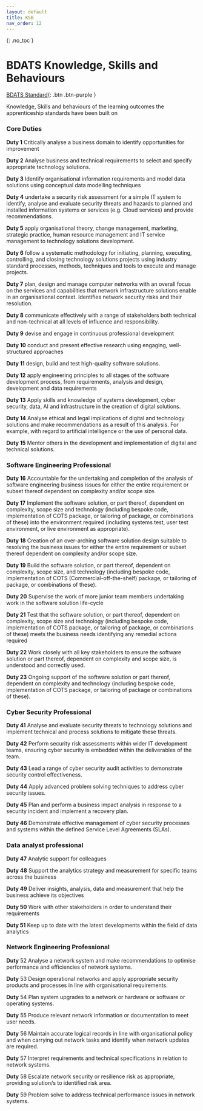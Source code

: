 ```yaml
---
layout: default
title: KSB
nav_order: 12
---
```


{: .no_toc }

# BDATS Knowledge, Skills and Behaviours


[BDATS Standard](https://www.instituteforapprenticeships.org/apprenticeship-standards/digital-and-technology-solutions-professional-integrated-degree/){: .btn .btn-purple } 

Knowledge, Skills and behaviours of the learning outcomes the apprenticeship standards have been built on

### Core Duties
**Duty 1** Critically analyse a business domain to identify opportunities for improvement

**Duty 2** Analyse business and technical requirements to select and specify appropriate technology solutions.

**Duty 3** Identify organisational information requirements and model data solutions using conceptual data modelling techniques

**Duty 4** undertake a security risk assessment for a simple IT system to identify, analyse and evaluate security threats and hazards to planned and installed information systems or services (e.g. Cloud services) and provide recommendations.

**Duty 5** apply organisational theory, change management, marketing, strategic practice, human resource management and IT service management to technology solutions development.

**Duty 6** follow a systematic methodology for initiating, planning, executing, controlling, and closing technology solutions projects using industry standard processes, methods, techniques and tools to execute and manage projects.

**Duty 7** plan, design and manage computer networks with an overall focus on the services and capabilities that network infrastructure solutions enable in an organisational context. Identifies network security risks and their resolution.

**Duty 8** communicate effectively with a range of stakeholders both technical and non-technical at all levels of influence and responsibility.

**Duty 9** devise and engage in continuous professional development

**Duty 10** conduct and present effective research using engaging, well-structured approaches

**Duty 11** design, build and test high-quality software solutions.

**Duty 12** apply engineering principles to all stages of the software development process, from requirements, analysis and design, development and data requirements

**Duty 13** Apply skills and knowledge of systems development, cyber security, data, AI and infrastructure in the creation of digital solutions.

**Duty 14** Analyse ethical and legal implications of digital and technology solutions and make recommendations as a result of this analysis. For example, with regard to artificial intelligence or the use of personal data.

**Duty 15** Mentor others in the development and implementation of digital and technical solutions.

### Software Engineering Professional
**Duty 16** Accountable for the undertaking and completion of the analysis of software engineering business issues for either the entire requirement or subset thereof dependent on complexity and/or scope size.

**Duty 17**  Implement the software solution, or part thereof, dependent on complexity, scope size and technology (including bespoke code, implementation of COTS package, or tailoring of package, or combinations of these) into the environment required (including systems test, user test environment, or live environment as appropriate).

**Duty 18** Creation of an over-arching software solution design suitable to resolving the business issues for either the entire requirement or subset thereof dependent on complexity and/or scope size.

**Duty 19** Build the software solution, or part thereof, dependent on complexity, scope size, and technology (including bespoke code, implementation of COTS (Commercial-off-the-shelf) package, or tailoring of package, or combinations of these).

**Duty 20** Supervise the work of more junior team members undertaking work in the software solution life-cycle

**Duty 21** Test that the software solution, or part thereof, dependent on complexity, scope size and technology (including bespoke code, implementation of COTS package, or tailoring of package, or combinations of these) meets the business needs identifying any remedial actions required

**Duty 22** Work closely with all key stakeholders to ensure the software solution or part thereof, dependent on complexity and scope size, is understood and correctly used.

**Duty 23** Ongoing support of the software solution or part thereof, dependent on complexity and technology (including bespoke code, implementation of COTS package, or tailoring of package or combinations of these).

### Cyber Security Professional

**Duty 41** Analyse and evaluate security threats to technology solutions and implement technical and process solutions to mitigate these threats.

**Duty 42**  Perform security risk assessments within wider IT development teams, ensuring cyber security is embedded within the deliverables of the team.

**Duty 43**  Lead a range of cyber security audit activities to demonstrate security control effectiveness.

**Duty 44** Apply advanced problem solving techniques to address cyber security issues.

**Duty 45**  Plan and perform a business impact analysis in response to a security incident and implement a recovery plan.

**Duty 46** Demonstrate effective management of cyber security processes and systems within the defined Service Level Agreements (SLAs).

### Data analyst professional

**Duty 47** Analytic support for colleagues

**Duty 48**  Support the analytics strategy and measurement for specific teams across the business

**Duty 49** Deliver insights, analysis, data and measurement that help the business achieve its objectives

**Duty 50** Work with other stakeholders in order to understand their requirements

**Duty 51** Keep up to date with the latest developments within the field of data analytics


### Network Engineering Professional
**Duty** 52 Analyse a network system and make recommendations to optimise performance and efficiencies of network systems.

**Duty** 53 Design operational networks and apply appropriate security products and processes in line with organisational requirements.

**Duty** 54 Plan system upgrades to a network or hardware or software or operating systems.

**Duty** 55 Produce relevant network information or documentation to meet user needs.

**Duty** 56 Maintain accurate logical records in line with organisational policy and when carrying out network tasks and identify when network updates are required.

**Duty** 57 Interpret requirements and technical specifications in relation to network systems.

**Duty** 58 Escalate network security or resilience risk as appropriate, providing solution/s to identified risk area.

**Duty** 59 Problem solve to address technical performance issues in network systems.
